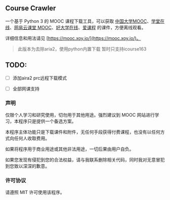 ## Course Crawler

一个基于 Python 3 的 MOOC 课程下载工具，可以获取 [中国大学MOOC](https://www.icourse163.org/)、[学堂在线](http://www.xuetangx.com/)、[网易云课堂 MOOC](http://mooc.study.163.com/)、[好大学在线](https://www.cnmooc.org/)、[爱课程](http://www.icourses.cn/) 的课件，方便离线观看。

详细信息和用法请见 [https://mooc.xoy.io/](https://mooc.xoy.io/)。


> 此版本为去除aria2，使用python内置下载
> 暂时只支持icourse163

## TODO:
- [ ] 添加aira2 prc远程下载模式
- [ ] 全部网课支持


### 声明

仅限个人学习和研究使用，切勿用于其他用途。强烈建议到 MOOC 网站进行学习，本程序只是提供一个备选方案。

本程序主体功能只是下载课件和附件，无任何手段获得付费课程，也没有以任何方式向任何人收取费用。

如果将程序用于商业用途或其他非法用途，一切后果由用户自负。

如果您发现有侵犯到您的合法权益，请与我联系删除相关代码，同时我对无意冒犯到您致以深深的歉意。

### 许可协议

请遵照 MIT 许可使用该程序。
